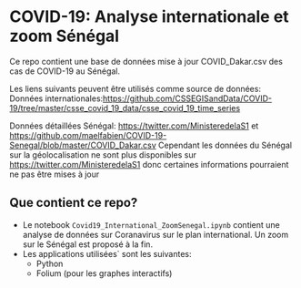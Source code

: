 # COVID-19: Analyse internationale et zoom Sénégal

Ce repo contient une base de données mise à jour COVID_Dakar.csv des cas de COVID-19 au Sénégal.

Les liens suivants peuvent être utilisés comme source de données:
Données internationales:https://github.com/CSSEGISandData/COVID-19/tree/master/csse_covid_19_data/csse_covid_19_time_series

Données détaillées Sénégal: https://twitter.com/MinisteredelaS1 et https://github.com/maelfabien/COVID-19-Senegal/blob/master/COVID_Dakar.csv
Cependant les données du Sénégal sur la géolocalisation ne sont plus disponibles sur https://twitter.com/MinisteredelaS1 donc certaines informations pourraient ne pas être mises à jour 

## Que contient ce repo?

- Le notebook `Covid19_International_ZoomSenegal.ipynb` contient une analyse de données sur Coranavirus sur le plan international. Un zoom sur le Sénégal est proposé à la fin.
- Les applications utilisées` sont les suivantes:
	- Python
	- Folium (pour les graphes interactifs)
